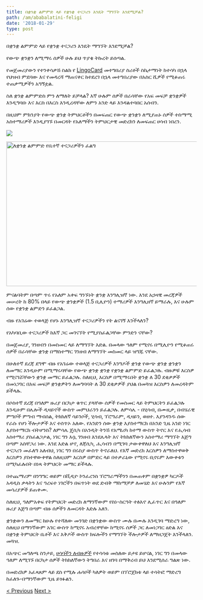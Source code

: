 ```yaml
---
title: በቋንቋ ልምምድ ላይ የቋንቋ ተናጋሪን እንዴት ማግኘት እንደሚቻል?
path: /am/ababalatini-feligi
date: '2018-01-29'
type: post
---
```


በቋንቋ ልምምድ ላይ የቋንቋ ተናጋሪን እንዴት ማግኘት እንደሚቻል?

የውጭ ቋንቋን ለሚማሩ ሰዎች ሁሉ ይህ ጥያቄ ትኩረት ይሰጣል.

የመጀመሪያውን የተንቀሳቃሽ ስልክ የ <a href="https://lingocard.com" target="_blank" rel="noopener">LingoCard</a> መተግበሪያ ስሪቶች ስኬታማነት ከተሳካ በኋላ የህዝብ ምደባው እና የመዳረሻ ማጠናቀር ከተደረገ በኋላ መተግበሪያው በአስር ሺዎች የሚቆጠሩ ተጠቃሚዎችን አግኝቷል.

ስለ ቋንቋ ልምምድስ ምን ለማለት ይቻላል? እኛ ሁሉም ሰዎች በራሳቸው የአፍ መፍቻ ቋንቋዎች እንዲግባቡ እና እርስ በእርስ እንዲረዳቸው ለምን አንድ ላይ እንዳልተባበር አሰብን.

በዚህም ምክንያት የውጭ ቋንቋ ትምህርቶችን በመፍጠር የውጭ ቋንቋን ለሚያጠኑ ሰዎች ተስማሚ አስተማሪዎች እንዲያገኙ በመርዳት የአለማችን ትምህርታዊ መድረክን ለመፍጠር ሀሳብ ነበረን.

![](/images/dx-study.jpg)

<img class="aligncenter wp-image-78 size-full" src="../images/platform/social-network.jpg" alt="ለቋንቋ ልምምድ የቤተኛ ተናጋሪዎችን ፈልግ" width="628" height="383" />

ምናልባትም በጣም ጥሩ የአለም አቀፍ ግንኙነት ቋንቋ እንግሊዝኛ ነው. እንደ አኃዛዊ መረጃዎች መሠረት ከ 80% በላይ የውጭ ቋንቋዎች (1.5 ቢሊዮን) ተማሪዎች እንግሊዘኛ ይማራሉ, እና ሁሉም ሰው የቋንቋ ልምድን ይፈልጋል.

ብዙ የአገሬው ተወላጅ የሆኑ እንግሊዝኛ ተናጋሪዎችን የት ልናገኝ እንችላለን?

የአካባቢው ተናጋሪዎች ከእኛ ጋር መገናኘት የሚያስፈልጋቸው ምንድን ናቸው?

በመጀመሪያ, ገንዘብን በመስመር ላይ ለማግኘት እድል. በመላው ዓለም የሚኖሩ በሚሊዮን የሚቆጠሩ ሰዎች በራሳቸው ቋንቋ በማስተማር ገንዘብ ለማግኘት መስመር ላይ ዝግጁ ናቸው.

በሁለተኛ ደረጃ ደግሞ ብዙ የአገሬው ተወላጅ ተናጋሪዎች እንግዶች ቋንቋ የውጭ ቋንቋ ቋንቋን ለመማር እንዲሁም በሚማሩባቸው የውጭ ቋንቋ ቋንቋ የቋንቋ ልምምድ ይፈልጋሉ. ብዙዎቹ እርስዎ የሚናገሯቸውን ቋንቋ መማር ይፈልጋሉ. ስለዚህ, እርስዎ በሚማሩበት ቋንቋ ለ 30 ደቂቃዎች በመነጋገር በአፍ መፍቻ ቋንቋዎትን ለመግባባት ለ 30 ደቂቃዎች ያህል በመጓዝ እርስዎን ለመረዳትም ይችላሉ.

በሶስተኛ ደረጃ በዓለም ዙሪያ በርካታ ቁጥር ያላቸው ሰዎች የመስመር ላይ ትምህርትን ይፈልጋሉ እንዲሁም በሌሎች ዲዛይኖች ውስጥ መምህራንን ይፈልጋሉ. ለምሳሌ - በሂሳብ, በሙዚቃ, በብሄራዊ ምግቦች ምግብ ማብሰል, ትክክለኛ ሳይንሶች, ሂሳብ, ፕሮግራም, ዲዛይን, ወዘተ. እያንዳንዱ ሰው የራሱ የሆነ ችሎታዎች እና ተሰጥኦ አለው. የአንድን ሰው ቋንቋ እያስተማርክ በአንድ ጊዜ አንድ ነገር እያስተማርክ ብትሆንስ? ለምሳሌ ጄሲካ በአንዲት ትንሽ የአሜሪካ ከተማ ውስጥ ትኖር እና የሒሳብ አስተማሪ ያስፈልጋታል, ነገር ግን እሷ ገንዘብ እንደሌላት እና ትክክለኛውን አስተማሪ ማግኘት እጅግ በጣም አስቸጋሪ ነው. እንደ እድል ሆኖ, ለጃሲካ, ሒሳብን በሚገባ ታውቀዋለህ እና እንግሊዝኛ ተናጋሪን መፈለግ አለብህ, ነገር ግን በሩስያ ውስጥ ትኖራለህ. የእኛ መድረክ እርስዎን ለማስተዋወቅ እርስዎን ያስተዋውቀዋል ስለዚህም እርስዎ በምድር ላይ በተቃራኒው የሚኖሩ ቢኖሩም እውቀቱን በሚካፈሉበት በነጻ ትምህርት መማር ይችላሉ.

በተጨማሪም በንግግር ወይም በቪዲዮ ኮንፈረንስ ፕሮግራማችንን በመጠቀም በቋንቋዎ ካርዶች አዳዲስ ቃላትን እና ዓረፍተ ነገሮችን በፍጥነት ወደ ድብቅ ማከማቻዎ ለመሄድ እና ሁሉንም የእኛ መሳሪያዎች ይጠቀሙ.

ስለዚህ, ዓለምአቀፍ የትምህርት መድረክ ለማንኛውም የስነ-ስርዓት ተፅእኖ ሊፈጥር እና በዓለም ዙሪያ እጅግ በጣም ብዙ ሰዎችን ለመርዳት እድሉ አለን.

ቋንቋውን ለመማር ከሁሉ የተሻለው መንገድ በቋንቋው ውስጥ ሙሉ በሙሉ እንዲገባ ማድረግ ነው, ስለዚህ በማንኛውም አገር ውስጥ ከሚኖሩ አብረዋቸው ከሚኖሩ ሰዎች ጋር ለመነጋገር ዕድል እና በቋንቋ ትምህርት ቤቶች እና እቅዶች ውስጥ ክፍሎችን የማግኘት ችሎታዎች ለማዘጋጀት እንችላለን. መጓዝ.

በአጭር መግለጫ ስንታይ, <a href="/am/?lang=am">ሀሳባችን ለብዙዎች</a> የተሳሳቱ መስለው ይታዩ ይሆናል, ነገር ግን በመላው ዓለም ለሚገኙ በርካታ ሰዎች ትክክለኛውን ትግበራ እና ዘገባ በማቅረብ ይህ እንደሚሰራ ግልጽ ነው.

በመድረክዎ አፈጻጸም ላይ ደስ የሚሉ ሐሳቦች ካለዎት ወይም በፕሮጀክቱ ላይ ተሳትፎ ማድረግ ከፈለጉ-በማንኛውም ጊዜ ይፃፉልን.

<a href="/am/inigilizinya-befitineti-yimaru">< Previous</a> <a href="/am/pikaridi-karidochi">Next ></a>
